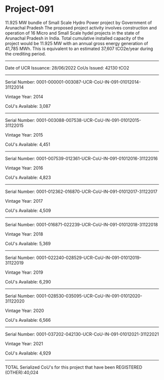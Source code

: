 # Project-091
11.925 MW bundle of Small Scale Hydro Power project by Government of Arunachal Pradesh
The proposed project activity involves construction and operation of 16 Micro and Small Scale hydel projects 
in the state of Arunachal Pradesh in India. Total cumulative installed capacity of the project would be 11.925 MW with 
an annual gross energy generation of 41,785 MWh. This is equivalent to an estimated 37,607 tCO2e/year during the crediting period.
______________________________
Date of UCR Issuance: 28/06/2022
CoUs Issued: 42130 tCO2
_______________
Serial Number: 0001-000001-003087-UCR-CoU-IN-091-01012014-31122014

Vintage Year: 2014

CoU's Available: 3,087
_______________________
Serial Number: 0001-003088-007538-UCR-CoU-IN-091-01012015-31122015

Vintage Year: 2015

CoU's Available: 4,451
__________________________
Serial Number: 0001-007539-012361-UCR-CoU-IN-091-01012016-31122016

Vintage Year: 2016

CoU's Available: 4,823
_______________________
Serial Number: 0001-012362-016870-UCR-CoU-IN-091-01012017-31122017

Vintage Year: 2017

CoU's Available: 4,509
____________________________
Serial Number: 0001-016871-022239-UCR-CoU-IN-091-01012018-31122018

Vintage Year: 2018

CoU's Available: 5,369
__________________________
Serial Number: 0001-022240-028529-UCR-CoU-IN-091-01012019-31122019

Vintage Year: 2019

CoU's Available: 6,290
__________________________
Serial Number: 0001-028530-035095-UCR-CoU-IN-091-01012020-31122020

Vintage Year: 2020

CoU's Available: 6,566
___________________________
Serial Number: 0001-037202-042130-UCR-CoU-IN-091-01012021-31122021

Vintage Year: 2021

CoU's Available: 4,929
_______________________________
TOTAL Serialized CoU's for this project that have been REGISTERED (OTHER):40,024
